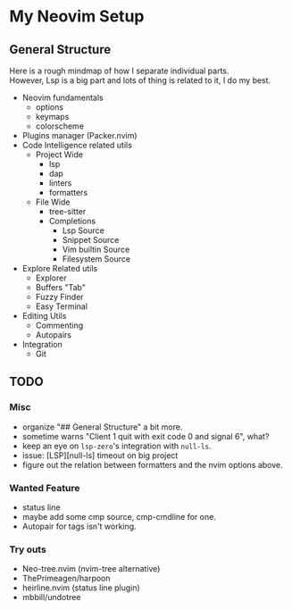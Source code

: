 # My Neovim Setup

## General Structure
Here is a rough mindmap of how I separate individual parts.  
However, Lsp is a big part and lots of thing is related to it, I do my best.

- Neovim fundamentals
  - options
  - keymaps
  - colorscheme
- Plugins manager (Packer.nvim)
- Code Intelligence related utils
  - Project Wide
    - lsp
    - dap
    - linters
    - formatters
  - File Wide 
    - tree-sitter
    - Completions
      - Lsp Source
      - Snippet Source
      - Vim builtin Source
      - Filesystem Source
- Explore Related utils
  - Explorer
  - Buffers "Tab"
  - Fuzzy Finder
  - Easy Terminal
- Editing Utils
  - Commenting
  - Autopairs
- Integration
  - Git

## TODO

### Misc
- organize "## General Structure" a bit more.
- sometime warns "Client 1 quit with exit code 0 and signal 6", what?
- keep an eye on `lsp-zero`'s integration with `null-ls`.
- issue: [LSP][null-ls] timeout on big project
- figure out the relation between formatters and the nvim options above.
  
### Wanted Feature
- status line
- maybe add some cmp source, cmp-cmdline for one.
- Autopair for tags isn't working.

### Try outs
- Neo-tree.nvim (nvim-tree alternative)
- ThePrimeagen/harpoon
- heirline.nvim (status line plugin)
- mbbill/undotree

